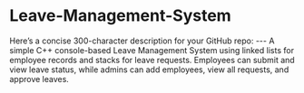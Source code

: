 # Leave-Management-System
Here’s a concise 300-character description for your GitHub repo:  ---  A simple C++ console-based Leave Management System using linked lists for employee records and stacks for leave requests. Employees can submit and view leave status, while admins can add employees, view all requests, and approve leaves. 

